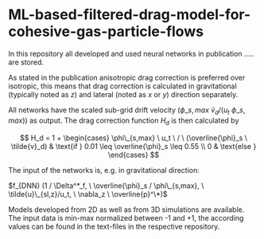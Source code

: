 # ML-based-filtered-drag-model-for-cohesive-gas-particle-flows

In this repository all developed and used neural networks in publication ..... are stored.

As stated in the publication anisotropic drag correction is preferred over isotropic, this means that drag correction is calculated in gravitational (typically noted as $z$) and lateral (noted as $x$ or $y$) direction separately.

All networks have the scaled sub-grid drift velocity $(\phi\_{s,max} \ \tilde{v}_d / (u_t \ \phi\_{s,max}))$ as output. The drag correction function $H_d$ is then calculated by

$$
H_d = 1 +
\begin{cases}
    \phi\_{s,max} \ u_t \ / \ (\overline{\phi}_s \ \tilde{v}_d) & \text{if } 0.01 \leq \overline{\phi}_s \leq 0.55 \\
    0  & \text{else } 
\end{cases}
$$

The input of the networks is, e.g. in gravitational direction:

$f_{DNN} (1 / \Delta^*_f, \ \overline{\phi}_s / \phi\_{s,max}, \ \tilde{u}\_{sl,z}/u_t, \ \nabla_z \ \overline{p}^\*)$ 

Models developed from 2D as well as from 3D simulations are available. The input data is min-max normalized between -1 and +1, the according values can be found in the text-files in the respective repository.
